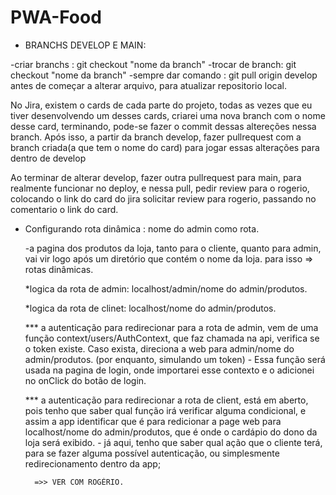 # PWA-Food

- BRANCHS DEVELOP E MAIN:

-criar branchs : git checkout "nome da branch"
-trocar de branch: git checkout "nome da branch"
-sempre dar comando : git pull origin develop antes de começar a alterar arquivo, para atualizar repositorio local.

No Jira, existem o cards de cada parte do projeto, todas as vezes que eu tiver desenvolvendo um desses cards, criarei uma
nova branch com o nome desse card, terminando, pode-se fazer o commit dessas altereções nessa branch.
Após isso, a partir da branch develop, fazer pullrequest com a branch criada(a que tem o nome do card) para jogar essas alterações
para dentro de develop

Ao terminar de alterar develop, fazer outra pullrequest para main, para realmente funcionar no deploy, e nessa pull,
pedir review para o rogerio, colocando o link do card do jira solicitar review para rogerio, passando no comentario o link do card.

- Configurando rota dinâmica : nome do admin como rota.

  -a pagina dos produtos da loja, tanto para o cliente, quanto para admin, vai vir logo após um diretório que contém o nome da loja.
  para isso => rotas dinâmicas.

  \*logica da rota de admin: localhost/admin/nome do admin/produtos.

  \*logica da rota de clinet: localhost/nome do admin/produtos.

  \*\*\* a autenticação para redirecionar para a rota de admin, vem de uma função context/users/AuthContext, que faz chamada na api, verifica se o token existe. Caso exista, direciona a web para admin/nome do admin/produtos.
  (por enquanto, simulando um token) - Essa função será usada na pagina de login, onde importarei esse contexto e o adicionei no onClick do botão de login.

  \*\*\* a autenticação para redirecionar a rota de client, está em aberto, pois tenho que saber qual função irá verificar alguma condicional, e assim a app identificar que é para redicionar a page web para localhost/nome do admin/produtos, que é onde o cardápio do dono da loja será exibido. - já aqui, tenho que saber qual ação que o cliente terá, para se fazer alguma possível autenticação, ou simplesmente redirecionamento dentro da app;

        =>> VER COM ROGÉRIO.
